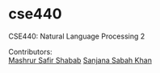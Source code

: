 # cse440
CSE440: Natural Language Processing 2

Contributors: <br>
[Mashrur Safir Shabab](https://github.com/ShababAhmedd)
[Sanjana Sabah Khan](https://github.com/sanjana-sabah-khan)
